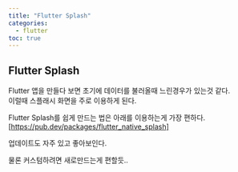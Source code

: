 ```yaml
---
title: "Flutter Splash"
categories: 
  - flutter
toc: true
---
```


## Flutter Splash

Flutter 앱을 만들다 보면 초기에 데이터를 불러올때 느린경우가 있는것 같다.  
이럴때 스플래시 화면을 주로 이용하게 된다.  
  
Flutter Splash를 쉽게 만드는 법은 아래를 이용하는게 가장 편하다.  
[https://pub.dev/packages/flutter_native_splash]
  
업데이트도 자주 있고 좋아보인다.  
  
물론 커스텀하려면 새로만드는게 편할듯..
